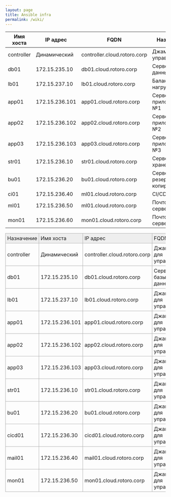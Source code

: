```yaml
---
layout: page
title: Ansible infra
permalink: /wiki/
---
```


<style>
table.mytable
{
    border-collapse: collapse;
}

table.mytable td
{
    padding: 5px;
    border: 1px solid #AAA;
}

tr.head
{
    background: #EEE;
}
</style>


|Имя хоста|IP адрес|FQDN|Назначение|user|pass|
|------------|------------|------------|------------|------------|------------|
|controller|Динамический|controller.cloud.rotoro.corp|Джампхост для управления|moon|selena|
|db01|172.15.235.10|db01.cloud.rotoro.corp|Сервер базы данных|saturn|cronos|
|lb01|172.15.237.10|lb01.cloud.rotoro.corp|Балансировщик нагрузки|mars|ares|
|app01|172.15.236.101|app01.cloud.rotoro.corp|Сервер приложений №1|mercury|hermes|
|app02|172.15.236.102|app02.cloud.rotoro.corp|Сервер приложений №2|venus|aphrodite|
|app03|172.15.236.103|app03.cloud.rotoro.corp|Сервер приложений №3|earth|gaia|
|str01|172.15.236.10|str01.cloud.rotoro.corp|Сервер хранения|jupiter|zeus|
|bu01|172.15.236.20|bu01.cloud.rotoro.corp|Сервер резервного копирования|neptune|poseidon|
|ci01|172.15.236.40|ml01.cloud.rotoro.corp|CI/CD сервер|uranus|grandpa|
|ml01|172.15.236.50|ml01.cloud.rotoro.corp|Почтовый сервер|pluto|hades|
|mon01|172.15.236.60|mon01.cloud.rotoro.corp|Почтовый сервер|ceres|demeter|



<table class="mytable">
    <tbody valign="middle">
        <tr class="head">
            <td>Назначение</td><td>Имя хоста</td><td>IP адрес</td><td>FQDN</td><td>User</td><td>Pass</td>
        </tr>
        <tr>
            <td>controller</td><td>Динамический</td><td>controller.cloud.rotoro.corp</td><td>Джампхост для управления</td><td>moon</td><td>selena</td>
        </tr>
        <tr>
            <td>db01</td><td>172.15.235.10</td><td>db01.cloud.rotoro.corp</td><td>Сервер базы данных</td><td>saturn</td><td>cronos</td>
        </tr>
        <tr>
            <td>lb01</td><td>172.15.237.10</td><td>lb01.cloud.rotoro.corp</td><td>Джампхост для управления</td><td>moon</td><td>selena</td>
        </tr>
        <tr>
            <td>app01</td><td>172.15.236.101</td><td>app01.cloud.rotoro.corp</td><td>Джампхост для управления</td><td>moon</td><td>selena</td>
        </tr>
        <tr>
            <td>app02</td><td>172.15.236.102</td><td>app02.cloud.rotoro.corp</td><td>Джампхост для управления</td><td>moon</td><td>selena</td>
        </tr>
        <tr>
            <td>app03</td><td>172.15.236.103</td><td>app03.cloud.rotoro.corp</td><td>Джампхост для управления</td><td>moon</td><td>selena</td>
        </tr>
        <tr>
            <td>str01</td><td>172.15.236.10</td><td>str01.cloud.rotoro.corp</td><td>Джампхост для управления</td><td>moon</td><td>selena</td>
        </tr>
        <tr>
            <td>bu01</td><td>172.15.236.20</td><td>bu01.cloud.rotoro.corp</td><td>Джампхост для управления</td><td>moon</td><td>selena</td>
        </tr>
        <tr>
            <td>cicd01</td><td>172.15.236.30</td><td>cicd01.cloud.rotoro.corp</td><td>Джампхост для управления</td><td>moon</td><td>selena</td>
        </tr>
        <tr>
            <td>mail01</td><td>172.15.236.40</td><td>mail01.cloud.rotoro.corp</td><td>Джампхост для управления</td><td>moon</td><td>selena</td>
        </tr>
        <tr>
            <td>mon01</td><td>172.15.236.50</td><td>mon01.cloud.rotoro.corp</td><td>Джампхост для управления</td><td>moon</td><td>selena</td>
        </tr>
    </tbody>
</table>
